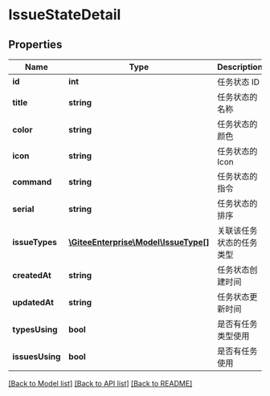 # IssueStateDetail

## Properties
Name | Type | Description | Notes
------------ | ------------- | ------------- | -------------
**id** | **int** | 任务状态 ID | [optional] 
**title** | **string** | 任务状态的名称 | [optional] 
**color** | **string** | 任务状态的颜色 | [optional] 
**icon** | **string** | 任务状态的 Icon | [optional] 
**command** | **string** | 任务状态的 指令 | [optional] 
**serial** | **string** | 任务状态的 排序 | [optional] 
**issueTypes** | [**\GiteeEnterprise\Model\IssueType[]**](IssueType.md) | 关联该任务状态的任务类型 | [optional] 
**createdAt** | **string** | 任务状态创建时间 | [optional] 
**updatedAt** | **string** | 任务状态更新时间 | [optional] 
**typesUsing** | **bool** | 是否有任务类型使用 | [optional] 
**issuesUsing** | **bool** | 是否有任务使用 | [optional] 

[[Back to Model list]](../../README.md#documentation-for-models) [[Back to API list]](../../README.md#documentation-for-api-endpoints) [[Back to README]](../../README.md)


